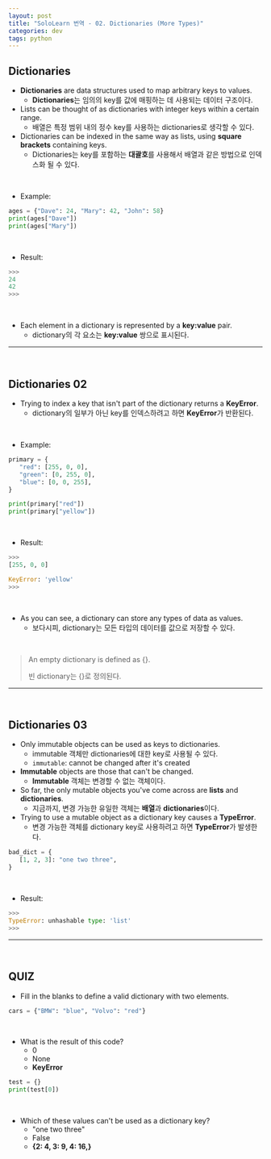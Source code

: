 ```yaml
---
layout: post
title: "SoloLearn 번역 - 02. Dictionaries (More Types)"
categories: dev
tags: python
---
```


## Dictionaries

- **Dictionaries** are data structures used to map arbitrary keys to values.
  - **Dictionaries**는 임의의 key를 값에 매핑하는 데 사용되는 데이터 구조이다.
- Lists can be thought of as dictionaries with integer keys within a certain range.
  - 배열은 특정 범위 내의 정수 key를 사용하는 dictionaries로 생각할 수 있다.
- Dictionaries can be indexed in the same way as lists, using **square brackets** containing keys.
  - Dictionaries는 key를 포함하는 **대괄호**를 사용해서 배열과 같은 방법으로 인덱스화 될 수 있다.

<br>

- Example:

```python
ages = {"Dave": 24, "Mary": 42, "John": 58}
print(ages["Dave"])
print(ages["Mary"])
```

<br>

- Result:

```python
>>>
24
42
>>>
```

<br>

- Each element in a dictionary is represented by a **key:value** pair.
  - dictionary의 각 요소는 **key:value** 쌍으로 표시된다.

------

<br>

## Dictionaries 02

- Trying to index a key that isn't part of the dictionary returns a **KeyError**.
  - dictionary의 일부가 아닌 key를 인덱스하려고 하면 **KeyError**가 반환된다.

<br>

- Example:

```python
primary = {
   "red": [255, 0, 0],
   "green": [0, 255, 0],
   "blue": [0, 0, 255],
}

print(primary["red"])
print(primary["yellow"])
```

<br>

- Result:

```python
>>>
[255, 0, 0]

KeyError: 'yellow'
>>>
```

<br>

- As you can see, a dictionary can store any types of data as values.
  - 보다시피, dictionary는 모든 타입의 데이터를 값으로 저장할 수 있다.

<br>

> An empty dictionary is defined as {}.
>
> 빈 dictionary는 {}로 정의된다.

------

<br>

## Dictionaries 03

- Only immutable objects can be used as keys to dictionaries.
  - immutable 객체만 dictionaries에 대한 key로 사용될 수 있다.
  - `immutable`: cannot be changed after it's created
- **Immutable** objects are those that can't be changed.
  - **Immutable** 객체는 변경할 수 없는 객체이다.
- So far, the only mutable objects you've come across are **lists** and **dictionaries**.
  - 지금까지, 변경 가능한 유일한 객체는 **배열**과 **dictionaries**이다.
- Trying to use a mutable object as a dictionary key causes a **TypeError**.
  - 변경 가능한 객체를 dictionary key로 사용하려고 하면 **TypeError**가 발생한다.

```python
bad_dict = {
   [1, 2, 3]: "one two three",
}
```

<br>

- Result:

```python
>>>
TypeError: unhashable type: 'list'
>>>
```

------

<br>

## QUIZ

- Fill in the blanks to define a valid dictionary with two elements.

```python
cars = {"BMW": "blue", "Volvo": "red"}
```

<br>

- What is the result of this code?
  - 0
  - None
  - **KeyError**

```python
test = {}
print(test[0])
```

<br>

- Which of these values can't be used as a dictionary key?
  - "one two three"
  - False
  - **{2: 4, 3: 9, 4: 16,}**

<br>